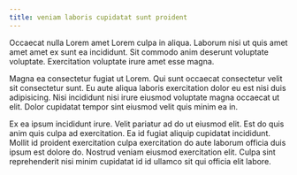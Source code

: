 ```yaml
---
title: veniam laboris cupidatat sunt proident
---
```


Occaecat nulla Lorem amet Lorem culpa in aliqua. Laborum nisi ut quis amet amet amet ex sunt ea incididunt. Sit commodo anim deserunt voluptate voluptate. Exercitation voluptate irure amet esse magna.

Magna ea consectetur fugiat ut Lorem. Qui sunt occaecat consectetur velit sit consectetur sunt. Eu aute aliqua laboris exercitation dolor eu est nisi duis adipisicing. Nisi incididunt nisi irure eiusmod voluptate magna occaecat ut elit. Dolor cupidatat tempor sint eiusmod velit quis minim ea in.

Ex ea ipsum incididunt irure. Velit pariatur ad do ut eiusmod elit. Est do quis anim quis culpa ad exercitation. Ea id fugiat aliquip cupidatat incididunt. Mollit id proident exercitation culpa exercitation do aute laborum officia duis ipsum est dolore do. Nostrud veniam eiusmod exercitation elit. Culpa sint reprehenderit nisi minim cupidatat id id ullamco sit qui officia elit labore.